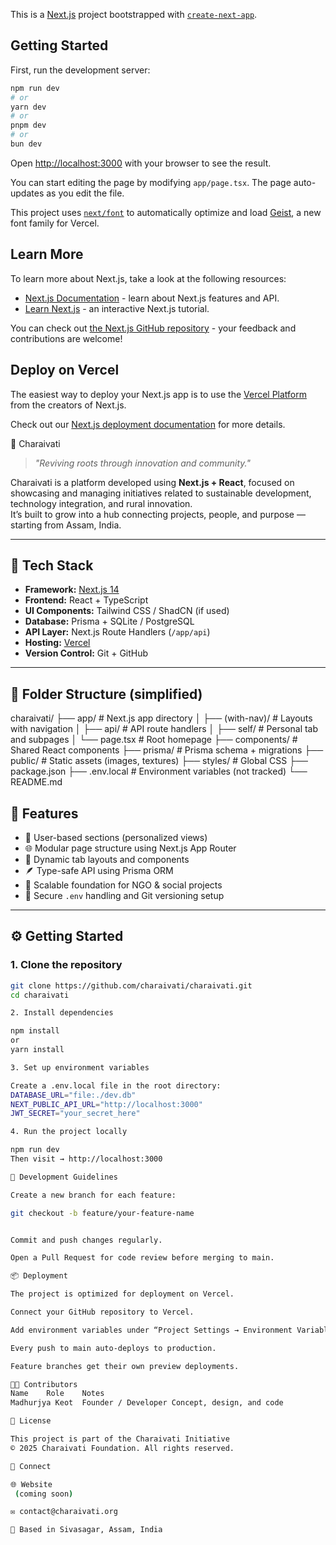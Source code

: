 This is a [Next.js](https://nextjs.org) project bootstrapped with [`create-next-app`](https://nextjs.org/docs/app/api-reference/cli/create-next-app).

## Getting Started

First, run the development server:

```bash
npm run dev
# or
yarn dev
# or
pnpm dev
# or
bun dev
```

Open [http://localhost:3000](http://localhost:3000) with your browser to see the result.

You can start editing the page by modifying `app/page.tsx`. The page auto-updates as you edit the file.

This project uses [`next/font`](https://nextjs.org/docs/app/building-your-application/optimizing/fonts) to automatically optimize and load [Geist](https://vercel.com/font), a new font family for Vercel.

## Learn More

To learn more about Next.js, take a look at the following resources:

- [Next.js Documentation](https://nextjs.org/docs) - learn about Next.js features and API.
- [Learn Next.js](https://nextjs.org/learn) - an interactive Next.js tutorial.

You can check out [the Next.js GitHub repository](https://github.com/vercel/next.js) - your feedback and contributions are welcome!

## Deploy on Vercel

The easiest way to deploy your Next.js app is to use the [Vercel Platform](https://vercel.com/new?utm_medium=default-template&filter=next.js&utm_source=create-next-app&utm_campaign=create-next-app-readme) from the creators of Next.js.

Check out our [Next.js deployment documentation](https://nextjs.org/docs/app/building-your-application/deploying) for more details.

 🌿 Charaivati

> _"Reviving roots through innovation and community."_

Charaivati is a platform developed using **Next.js + React**, focused on showcasing and managing initiatives related to sustainable development, technology integration, and rural innovation.  
It’s built to grow into a hub connecting projects, people, and purpose — starting from Assam, India.

---

## 🚀 Tech Stack

- **Framework:** [Next.js 14](https://nextjs.org/)
- **Frontend:** React + TypeScript
- **UI Components:** Tailwind CSS / ShadCN (if used)
- **Database:** Prisma + SQLite / PostgreSQL
- **API Layer:** Next.js Route Handlers (`/app/api`)
- **Hosting:** [Vercel](https://vercel.com/)
- **Version Control:** Git + GitHub

---

## 📁 Folder Structure (simplified)
charaivati/
├── app/ # Next.js app directory
│ ├── (with-nav)/ # Layouts with navigation
│ ├── api/ # API route handlers
│ ├── self/ # Personal tab and subpages
│ └── page.tsx # Root homepage
├── components/ # Shared React components
├── prisma/ # Prisma schema + migrations
├── public/ # Static assets (images, textures)
├── styles/ # Global CSS
├── package.json
├── .env.local # Environment variables (not tracked)
└── README.md

## 🧠 Features

- 🔐 User-based sections (personalized views)
- 🌐 Modular page structure using Next.js App Router
- 🎨 Dynamic tab layouts and components
- 🪶 Type-safe API using Prisma ORM
- 🌱 Scalable foundation for NGO & social projects
- 🧾 Secure `.env` handling and Git versioning setup

---

## ⚙️ Getting Started

### 1. Clone the repository
```bash
git clone https://github.com/charaivati/charaivati.git
cd charaivati

2. Install dependencies

npm install
or
yarn install

3. Set up environment variables

Create a .env.local file in the root directory:
DATABASE_URL="file:./dev.db"
NEXT_PUBLIC_API_URL="http://localhost:3000"
JWT_SECRET="your_secret_here"

4. Run the project locally

npm run dev
Then visit → http://localhost:3000

🧩 Development Guidelines

Create a new branch for each feature:

git checkout -b feature/your-feature-name


Commit and push changes regularly.

Open a Pull Request for code review before merging to main.

📦 Deployment

The project is optimized for deployment on Vercel.

Connect your GitHub repository to Vercel.

Add environment variables under “Project Settings → Environment Variables”.

Every push to main auto-deploys to production.

Feature branches get their own preview deployments.

🧑‍💻 Contributors
Name	Role	Notes
Madhurjya Keot	Founder / Developer	Concept, design, and code

📜 License

This project is part of the Charaivati Initiative
© 2025 Charaivati Foundation. All rights reserved.

💬 Connect

🌐 Website
 (coming soon)

✉️ contact@charaivati.org

🏢 Based in Sivasagar, Assam, India
